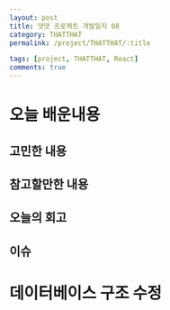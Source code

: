 ```yaml
---
layout: post
title: 댓댓 프로젝트 개발일지 08
category: THATTHAT
permalink: /project/THATTHAT/:title

tags: [project, THATTHAT, React]
comments: true
---
```



# 오늘 배운내용


## 고민한 내용


## 참고할만한 내용


## 오늘의 회고


## 이슈

# 데이터베이스 구조 수정
